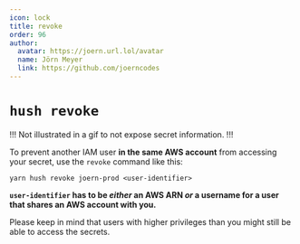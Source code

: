 ```yaml
---
icon: lock
title: revoke
order: 96
author:
  avatar: https://joern.url.lol/avatar
  name: Jörn Meyer
  link: https://github.com/joerncodes
---
```


# `hush revoke`

!!!
Not illustrated in a gif to not expose secret information.
!!!

To prevent another IAM user **in the same AWS account** from accessing your secret, use the `revoke` command like this:

`yarn hush revoke joern-prod <user-identifier>`

**`user-identifier` has to be _either_ an AWS ARN _or_ a username for a user that shares an AWS account with you.**

Please keep in mind that users with higher privileges than you might still be able to access the secrets.
